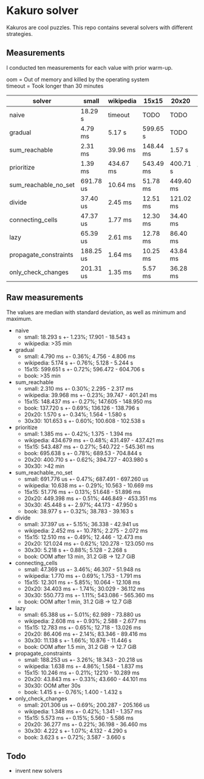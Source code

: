 # Kakuro solver

Kakuros are cool puzzles.
This repo contains several solvers with different strategies.

## Measurements

I conducted ten measurements for each value with prior warm-up.

oom = Out of memory and killed by the operating system  
timeout = Took longer than 30 minutes

solver                | small     | wikipedia | 15x15     | 20x20     | 30x30      | book       |
----------------------|-----------|-----------|-----------|-----------|------------|------------|
naive                 |  18.29 s  | timeout   | TODO      | TODO      | TODO       | TODO       |
gradual               |   4.79 ms |   5.17 s  | 599.65 s  | TODO      | TODO       | timeout    |
sum_reachable         |   2.31 ms |  39.96 ms | 148.44 ms |   1.57 s  | 101.653 s  | 137.72 s   |
prioritize            |   1.39 ms | 434.67 ms | 543.49 ms | 400.71 s  | timeout    | 695.64 s   |
sum_reachable_no_set  | 691.78 us |  10.64 ms |  51.78 ms | 449.40 ms |   45.45 s  |  38.98 s   |
divide                |  37.40 us |   2.45 ms |  12.51 ms | 121.02 ms |    5.22 s  | oom        |
connecting_cells      |  47.37 us |   1.77 ms |  12.30 ms |  34.40 ms |  550.77 ms | oom        |
lazy                  |  65.39 us |   2.61 ms |  12.78 ms |  86.40 ms |   11.14 s  | oom        |
propagate_constraints | 188.25 us |   1.64 ms |  10.25 ms |  43.84 ms | oom        |   1.42 s   |
only_check_changes    | 201.31 us |   1.35 ms |   5.57 ms |  36.28 ms |    4.22 s  |   3.62 s   |

## Raw measurements

The values are median with standard deviation, as well as minimum and maximum.

- naive
  - small: 18.293 s +- 1.23%; 17.901 - 18.543 s
  - wikipedia: >35 min
- gradual
  - small: 4.790 ms +- 0.36%;  4.756 -  4.806 ms
  - wikipedia: 5.174 s +- 0.76%; 5.128 - 5.244 s
  - 15x15: 599.651 s +- 0.72%; 596.472 - 604.706 s
  - book: >35 min
- sum_reachable
  - small: 2.310 ms +- 0.30%; 2.295 - 2.317 ms
  - wikipedia: 39.968 ms +- 0.23%; 39.747 - 401.241 ms
  - 15x15: 148.437 ms +- 0.27%; 147.605 - 148.950 ms
  - book: 137.720 s +- 0.69%; 136.126 - 138.796 s
  - 20x20: 1.570 s +- 0.34%; 1.564 - 1.580 s
  - 30x30: 101.653 s +- 0.60%; 100.608 - 102.538 s
- prioritize
  - small: 1.385 ms +- 0.42%; 1.375 - 1.394 ms
  - wikipedia: 434.679 ms +- 0.48%; 431.497 - 437.421 ms
  - 15x15: 543.487 ms +- 0.27%; 540.722 - 545.361 ms
  - book: 695.638 s +- 0.78%; 689.53 - 704.844 s
  - 20x20: 400.710 s +- 0.62%; 394.727 - 403.980 s
  - 30x30: >42 min
- sum_reachable_no_set
  - small: 691.776 us +- 0.47%; 687.491 - 697.260 us
  - wikipedia: 10.638 ms +- 0.29%; 10.563 - 10.669 ms
  - 15x15: 51.776 ms +- 0.13%; 51.648 - 51.896 ms
  - 20x20: 449.398 ms +- 0.51%; 446.849 - 453.351 ms
  - 30x30: 45.448 s +- 2.97%; 44.173 - 47.950 s
  - book: 38.977 s +- 0.32%; 38.783 - 39.163 s
- divide
  - small: 37.397 us +- 5.15%; 36.338 - 42.941 us
  - wikipedia: 2.452 ms +- 10.78%; 2.275 - 2.072 ms
  - 15x15: 12.510 ms +- 0.49%; 12.446 - 12.473 ms
  - 20x20: 121.024 ms +- 0.62%; 120.278 - 123.050 ms
  - 30x30: 5.218 s +- 0.88%; 5.128 - 2.268 s
  - book: OOM after 13 min, 31.2 GiB -> 12.7 GiB
- connecting_cells
  - small: 47.369 us +- 3.46%; 46.307 - 51.948 ns
  - wikipedia: 1.770 ms +- 0.69%; 1.753 - 1.791 ms
  - 15x15: 12.301 ms +- 5.85%; 10.064 - 12.108 ms
  - 20x20: 34.403 ms +- 1.74%; 30.029 - 36.112 ms
  - 30x30: 550.773 ms +- 1.11%; 543.086 - 565.360 ms
  - book: OOM after 1 min, 31.2 GiB -> 12.7 GiB
- lazy
  - small: 65.388 us +- 5.01%; 62.989 - 73.880 us
  - wikipedia: 2.608 ms +- 0.93%; 2.588 - 2.677 ms
  - 15x15: 12.783 ms +- 0.65%; 12.718 - 13.026 ms
  - 20x20: 86.406 ms +- 2.14%; 83.346 - 89.416 ms
  - 30x30: 11.138 s +- 1.66%; 10.876 - 11.446 s
  - book: OOM after 1.5 min, 31.2 GiB -> 12.7 GiB
- propagate_constraints
  - small: 188.253 us +- 3.26%; 18.343 - 20.218 us
  - wikipedia: 1.638 ms +- 4.86%; 1.584 - 1.837 ms
  - 15x15: 10.246 ms +- 0.21%; 12210 - 10.289 ms
  - 20x20: 43.843 ms +- 0.33%; 43.660 - 44.101 ms
  - 30x30: OOM after 30s
  - book: 1.415 s +- 0.76%; 1.400 - 1.432 s
- only_check_changes
  - small: 201.306 us +- 0.69%; 200.287 - 205.166 us
  - wikipedia: 1.348 ms +- 0.42%; 1.341 - 1.357 ms
  - 15x15: 5.573 ms +- 0.15%; 5.560 - 5.586 ms
  - 20x20: 36.277 ms +- 0.22%; 36.198 - 36.460 ms
  - 30x30: 4.222 s +- 1.07%; 4.132 - 4.290 s
  - book: 3.623 s +- 0.72%; 3.587 - 3.660 s

## Todo

- invent new solvers
